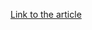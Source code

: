 [Link to the article](https://msrc-blog.microsoft.com/2021/02/09/multiple-security-updates-affecting-tcp-ip/)
